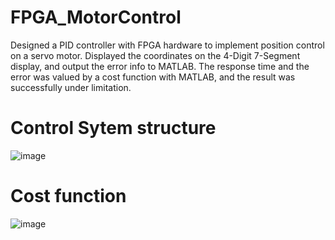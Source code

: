 # FPGA_MotorControl

Designed a PID controller with FPGA hardware to implement position control on a servo motor.
Displayed the coordinates on the 4-Digit 7-Segment display, and output the error info to MATLAB.
The response time and the error was valued by a cost function with MATLAB, and the result was successfully under limitation.

# Control Sytem structure

![image](https://github.com/jimmyma8579/FPGA_MotorControl/blob/master/SystemStructure.jpg)

# Cost function

![image](https://github.com/jimmyma8579/FPGA_MotorControl/blob/master/CostFunction.jpg)
